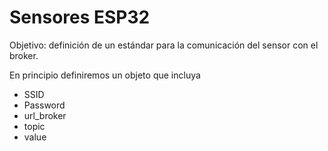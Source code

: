 # Sensores ESP32
Objetivo: definición de un estándar para la comunicación del sensor con el broker.

En principio definiremos un objeto que incluya
* SSID
* Password
* url_broker
* topic
* value
